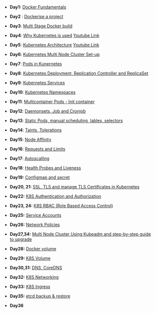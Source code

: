 - **Day1:** [Docker Fundamentals](https://github.com/Ajit1279/GCP_Learning/blob/main/Docker_K8S/Docker/240815_DockerFundamentals.md)

- **Day2** : [Dockerise a project](https://github.com/Ajit1279/GCP_Learning/blob/main/Docker_K8S/Docker/240815_DockerOnVM.md)

- **Day3**: [Multi Stage Docker build](https://github.com/Ajit1279/GCP_Learning/blob/main/Docker_K8S/Docker/240817_MultiStageDocker.md)

- **Day4**: [Why Kubernetes is used](https://github.com/Ajit1279/GCP_Learning/blob/main/Docker_K8S/K8S/Notes_k8s.md) [Youtube Link](https://www.youtube.com/watch?v=lXs1VCWqIH4&list=PLl4APkPHzsUUOkOv3i62UidrLmSB8DcGC&index=5)

- **Day5**: [Kubernetes Architecture](https://github.com/Ajit1279/GCP_Learning/blob/main/Docker_K8S/K8S/Notes_k8s.md)  [Youtube Link](https://www.youtube.com/watch?v=SGGkUCctL4I&list=PLl4APkPHzsUUOkOv3i62UidrLmSB8DcGC&index=6)
   
- **Day6**: [Kubernetes Multi Node Cluster Set-up](https://github.com/Ajit1279/GCP_Learning/blob/main/Docker_K8S/K8S/KindClusters.md)

- **Day7**: [Pods in Kunernetes](https://github.com/Ajit1279/GCP_Learning/blob/main/Docker_K8S/K8S/KindClusters.md)
  
- **Day8**: [Kubernetes Deployment, Replication Controller and ReplicaSet](https://github.com/Ajit1279/GCP_Learning/blob/main/Docker_K8S/K8S/concepts/240908_Deployments_ReplicaSets_ReplicationController.md)

- **Day9**: [Kubernetes Services](https://github.com/Ajit1279/GCP_Learning/blob/main/Docker_K8S/K8S/concepts/240915_K8S_Services.md)
  
- **Day10**: [Kubernetes Namespaces](https://github.com/Ajit1279/GCP_Learning/blob/main/Docker_K8S/K8S/concepts/240101_Namespaces.md)
  
- **Day11**: [Multicontainer Pods - Init container](https://github.com/Ajit1279/GCP_Learning/blob/main/Docker_K8S/K8S/concepts/240927_MulticontainerPods.md)
  
- **Day12**: [Daemonsets, Job and Cronjob](https://github.com/Ajit1279/GCP_Learning/blob/main/Docker_K8S/K8S/concepts/240927_Daemonsets_Job_Cronjob.md)
  
- **Day13**: [Static Pods, manual scheduling, lables, selectors](https://github.com/Ajit1279/GCP_Learning/blob/main/Docker_K8S/K8S/concepts/241002_StaticPods_ManualScheduling.md)

- **Day14**: [Taints, Tolerations](https://github.com/Ajit1279/GCP_Learning/blob/main/Docker_K8S/K8S/concepts/241007_Taints_Tolerations.md)
  
- **Day15**: [Node Affinity](https://github.com/Ajit1279/GCP_Learning/blob/main/Docker_K8S/K8S/concepts/241015_NodeAffinity.md)
  
- **Day16**: [Requests and Limits](https://github.com/Ajit1279/GCP_Learning/blob/main/Docker_K8S/K8S/concepts/241017_Requests_Limits.md)
  
- **Day17**: [Autoscalling](https://github.com/Ajit1279/GCP_Learning/blob/main/Docker_K8S/K8S/concepts/241017_Autoscaling.md)
  
- **Day18**: [Health Probes and Liveness](https://github.com/Ajit1279/GCP_Learning/blob/main/Docker_K8S/K8S/concepts/241018_HealthProbes_Liveness.md)

- **Day19:** [Configmap and secret](https://github.com/Ajit1279/GCP_Learning/blob/main/Docker_K8S/K8S/concepts/241018_Configmap_Secret.md)
  
- **Day20, 21:** [SSL, TLS and manage TLS Certificates in Kubernetes](https://github.com/Ajit1279/GCP_Learning/blob/main/Docker_K8S/K8S/concepts/241018_TLSCerts_in_K8S.md)
   
- **Day22:** [K8S Authentication and Authorization](https://github.com/Ajit1279/GCP_Learning/blob/main/Docker_K8S/K8S/concepts/241019_Authentication_Authorization.md)
  
- **Day23, 24:** [K8S RBAC (Role Based Access Control)](https://github.com/Ajit1279/GCP_Learning/blob/main/Docker_K8S/K8S/concepts/241019_K8S_RBAC.md)
  
- **Day25:** [Service Accounts](https://github.com/Ajit1279/GCP_Learning/blob/main/Docker_K8S/K8S/concepts/241019_ServiceAccounts.md)
  
- **Day26:** [Network Policies](https://github.com/Ajit1279/GCP_Learning/blob/main/Docker_K8S/K8S/concepts/241019_NetworkPolicies.md)
  
- **Day27,34:** [Multi Node Cluster Using Kubeadm and step-by-step guide to upgrade](https://github.com/Ajit1279/GCP_Learning/blob/main/Docker_K8S/K8S/concepts/241021_MultinodeCluster_Kubeadm.md)
  
- **Day28:** [Docker volume](https://github.com/Ajit1279/GCP_Learning/blob/main/Docker_K8S/K8S/concepts/241021_DockerVolume.md)
  
- **Day29:** [K8S Volume](https://github.com/Ajit1279/GCP_Learning/blob/main/Docker_K8S/K8S/concepts/241021_K8S_Volume.md)
  
- **Day30,31:** [DNS, CoreDNS](https://github.com/Ajit1279/GCP_Learning/blob/main/Docker_K8S/K8S/concepts/241025_DNS_CoreDNS.md)
  
- **Day32:** [K8S Networking](https://github.com/Ajit1279/GCP_Learning/blob/main/Docker_K8S/K8S/concepts/241026_K8S_Networking.md)
  
- **Day33:** [K8S Ingress](https://github.com/Ajit1279/GCP_Learning/blob/main/Docker_K8S/K8S/concepts/241026_Ingress_IngressController.md)
  
- **Day35:** [etcd backup & restore](https://github.com/Ajit1279/GCP_Learning/blob/main/Docker_K8S/K8S/concepts/241027_ETCD_Backup.md)

- **Day36** 
